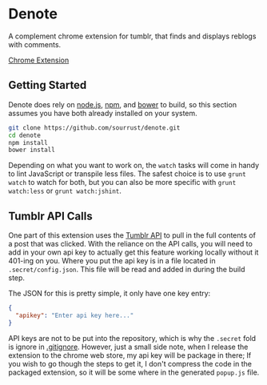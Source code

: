 # Denote

A complement chrome extension for tumblr, that finds and displays
reblogs with comments.

[Chrome Extension][1]

## Getting Started

Denote does rely on [node.js][2], [npm][3], and [bower][4] to build, so
this section assumes you have both already installed on your system.

```bash
git clone https://github.com/sourrust/denote.git
cd denote
npm install
bower install
```

Depending on what you want to work on, the `watch` tasks will come in
handy to lint JavaScript or transpile less files. The safest choice is
to use `grunt watch` to watch for both, but you can also be more
specific with `grunt watch:less` or `grunt watch:jshint`.

## Tumblr API Calls

One part of this extension uses the [Tumblr API][5] to pull in the full
contents of a post that was clicked. With the reliance on the API calls,
you will need to add in your own api key to actually get this feature
working locally without it 401-ing on you. Where you put the api key is
in a file located in `.secret/config.json`. This file will be read and
added in during the build step.

The JSON for this is pretty simple, it only have one key entry:

```json
{
  "apikey": "Enter api key here..."
}
```

API keys are not to be put into the repository, which is why the
`.secret` fold is ignore in [.gitignore][6]. However, just a small side
note, when I release the extension to the chrome web store, my api key
will be package in there; If you wish to go though the steps to get it,
I don't compress the code in the packaged extension, so it will be some
where in the generated `popup.js` file.


[1]: https://chrome.google.com/webstore/detail/denote/ibfbkmghalfjcfeoocejnhhenidpgnbg
[2]: http://nodejs.org/
[3]: https://npmjs.org/
[4]: http://bower.io/
[5]: http://www.tumblr.com/docs/en/api/v2
[6]: https://github.com/sourrust/denote/blob/master/.gitignore
